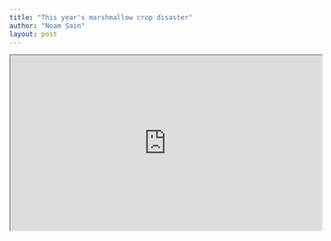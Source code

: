 ```yaml
---
title: "This year's marshmallow crop disaster"
author: "Noam Sain"
layout: post
---
```


<iframe width="560" height="315" src="https://www.youtube.com/embed/yflTu150QZw" title="Marshmallow Farming"></iframe>
